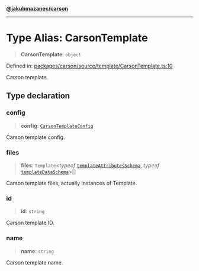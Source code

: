 [**@jakubmazanec/carson**](../README.md)

---

# Type Alias: CarsonTemplate

> **CarsonTemplate**: `object`

Defined in:
[packages/carson/source/template/CarsonTemplate.ts:10](https://github.com/jakubmazanec/tools/blob/dcfb3b06be051bf99e23e7e35174b07af0f0fddd/packages/carson/source/template/CarsonTemplate.ts#L10)

Carson template.

## Type declaration

### config

> **config**: [`CarsonTemplateConfig`](CarsonTemplateConfig.md)

Carson template config.

### files

> **files**: `Template`\<_typeof_
> [`templateAttributesSchema`](../variables/templateAttributesSchema.md), _typeof_
> [`templateDataSchema`](../variables/templateDataSchema.md)\>[]

Carson template files, actually instances of Template.

### id

> **id**: `string`

Carson template ID.

### name

> **name**: `string`

Carson template name.
